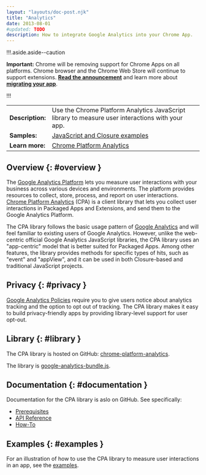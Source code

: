 ```yaml
---
layout: "layouts/doc-post.njk"
title: "Analytics"
date: 2013-08-01
#updated: TODO
description: How to integrate Google Analytics into your Chrome App.
---
```


!!!.aside.aside--caution

**Important:** Chrome will be removing support for Chrome Apps on all platforms. Chrome browser and
the Chrome Web Store will continue to support extensions. [**Read the announcement**][1] and learn
more about [**migrating your app**][2].

!!!

<table class="intro"><tbody><tr><td><strong>Description:</strong></td><td>Use the Chrome Platform Analytics JavaScript library to measure user interactions with your app.</td></tr><tr><td><strong>Samples:</strong></td><td><a href="https://github.com/GoogleChrome/chrome-platform-analytics/tree/master/src/example">JavaScript and Closure examples</a></td></tr><tr><td><strong>Learn&nbsp;more:</strong></td><td><a href="https://github.com/GoogleChrome/chrome-platform-analytics/wiki">Chrome Platform Analytics</a></td></tr></tbody></table>

## Overview {: #overview }

The [Google Analytics Platform][5] lets you measure user interactions with your business across
various devices and environments. The platform provides resources to collect, store, process, and
report on user interactions. [Chrome Platform Analytics][6] (CPA) is a client library that lets you
collect user interactions in Packaged Apps and Extensions, and send them to the Google Analytics
Platform.

The CPA library follows the basic usage pattern of [Google Analytics][7] and will feel familiar to
existing users of Google Analytics. However, unlike the web-centric official Google Analytics
JavaScript libraries, the CPA library uses an "app-centric" model that is better suited for Packaged
Apps. Among other features, the library provides methods for specific types of hits, such as "event"
and "appView", and it can be used in both Closure-based and traditional JavaScript projects.

## Privacy {: #privacy }

[Google Analytics Policies][8] require you to give users notice about analytics tracking and the
option to opt out of tracking. The CPA library makes it easy to build privacy-friendly apps by
providing library-level support for user opt-out.

## Library {: #library }

The CPA library is hosted on GitHub: [chrome-platform-analytics][9].

The library is [google-analytics-bundle.js][10].

## Documentation {: #documentation }

Documentation for the CPA library is aslo on GitHub. See specifically:

- [Prerequisites][11]
- [API Reference][12]
- [How-To][13]

## Examples {: #examples }

For an illustration of how to use the CPA library to measure user interactions in an app, see the
[examples][14].

[1]: https://blog.chromium.org/2020/01/moving-forward-from-chrome-apps.html
[2]: https://developers.chrome.com/apps/migration
[3]: https://github.com/GoogleChrome/chrome-platform-analytics/tree/master/src/example
[4]: https://github.com/GoogleChrome/chrome-platform-analytics/wiki
[5]: https://developers.google.com/analytics/devguides/platform/
[6]: https://github.com/GoogleChrome/chrome-platform-analytics/wiki
[7]: http://www.google.com/analytics/index.html
[8]: https://developers.google.com/analytics/devguides/collection/protocol/policy
[9]: https://github.com/GoogleChrome/chrome-platform-analytics
[10]:
  https://github.com/GoogleChrome/chrome-platform-analytics/blob/master/google-analytics-bundle.js
[11]: https://github.com/GoogleChrome/chrome-platform-analytics/wiki#prerequisites
[12]: https://github.com/GoogleChrome/chrome-platform-analytics/wiki#api-reference
[13]: https://github.com/GoogleChrome/chrome-platform-analytics/wiki#how-to
[14]: https://github.com/GoogleChrome/chrome-platform-analytics/tree/master/src/example
